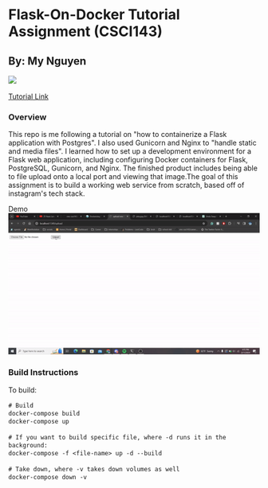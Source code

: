 # Flask-On-Docker Tutorial Assignment (CSCI143)
## By: My Nguyen

[![](https://github.com/myngpog/cs143-final/actions/workflows/tests.yml/badge.svg)](https://github.com/myngpog/cs143-final/actions/workflows/tests.yml)

[Tutorial Link](https://testdriven.io/blog/dockerizing-flask-with-postgres-gunicorn-and-nginx/)

### Overview
This repo is me following a tutorial on "how to containerize a Flask application with Postgres". I also used Gunicorn and Nginx to "handle static and media files". I learned how to set up a development environment for a Flask web application, including configuring Docker containers for Flask, PostgreSQL, Gunicorn, and Nginx. The finished product includes being able to file upload onto a local port and viewing that image.The goal of this assignment is to build a working web service from scratch, based off of instagram's tech stack.

Demo\
![alt text](/big-data.gif)

### Build Instructions
To build:
```
# Build
docker-compose build
docker-compose up

# If you want to build specific file, where -d runs it in the background:
docker-compose -f <file-name> up -d --build

# Take down, where -v takes down volumes as well
docker-compose down -v
```
